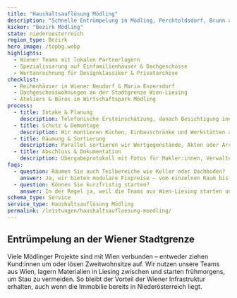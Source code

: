 ```yaml
---
title: "Haushaltsauflösung Mödling"
description: "Schnelle Entrümpelung in Mödling, Perchtoldsdorf, Brunn am Gebirge und entlang der Wiener Stadtgrenze."
kicker: "Bezirk Mödling"
state: niederoesterreich
region_type: Bezirk
hero_image: /topbg.webp
highlights:
  - Wiener Teams mit lokalen Partnerlagern
  - Spezialisierung auf Einfamilienhäuser & Dachgeschosse
  - Wertanrechnung für Designklassiker & Privatarchive
checklist:
  - Reihenhäuser in Wiener Neudorf & Maria Enzersdorf
  - Dachgeschosswohnungen an der Stadtgrenze Wien-Liesing
  - Ateliers & Büros im Wirtschaftspark Mödling
process:
  - title: Intake & Planung
    description: Telefonische Ersteinschätzung, danach Besichtigung innerhalb eines Werktags.
  - title: Schutz & Demontage
    description: Wir montieren Küchen, Einbauschränke und Werkstätten ab und sichern Böden sowie Stiegen.
  - title: Räumung & Sortierung
    description: Parallel sortieren wir Wertgegenstände, Akten oder Archive für Übergaben an Erb:innen.
  - title: Abschluss & Dokumentation
    description: Übergabeprotokoll mit Fotos für Makler:innen, Verwaltungen oder Käufer:innen.
faqs:
  - question: Räumen Sie auch Teilbereiche wie Keller oder Dachboden?
    answer: Ja, wir bieten modulare Fixpreise – vom einzelnen Raum bis zur Komplettauflösung.
  - question: Können Sie kurzfristig starten?
    answer: In der Regel ja, weil die Teams aus Wien-Liesing starten und keine lange Anfahrt benötigen.
schema_type: Service
service_type: Haushaltsauflösung Mödling
permalink: /leistungen/haushaltsaufloesung-moedling/
---
```

## Entrümpelung an der Wiener Stadtgrenze

Viele Mödlinger Projekte sind mit Wien verbunden – entweder ziehen Kund:innen um oder lösen Zweitwohnsitze auf. Wir nutzen unsere Teams aus Wien, lagern Materialien in Liesing zwischen und starten frühmorgens, um Stau zu vermeiden. So bleibt der Vorteil der Wiener Infrastruktur erhalten, auch wenn die Immobilie bereits in Niederösterreich liegt.

